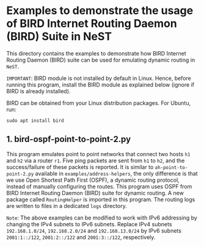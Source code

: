 # Examples to demonstrate the usage of BIRD Internet Routing Daemon (BIRD) Suite in NeST

This directory contains the examples to demonstrate how BIRD Internet Routing Daemon
(BIRD) suite can be used for emulating dynamic routing in `NeST`.

`IMPORTANT`: BIRD module is not installed by default in Linux. Hence, before
running this program, install the BIRD module as explained below (ignore if
BIRD is already installed).

BIRD can be obtained from your Linux distribution packages. For Ubuntu, run:

```shell
sudo apt install bird
```

## 1. bird-ospf-point-to-point-2.py
This program emulates point to point networks that connect two hosts `h1`
and `h2` via a router `r1`. Five ping packets are sent from `h1` to `h2`, and
the success/failure of these packets is reported. It is similar to
`ah-point-to-point-2.py` available in `examples/address-helpers`, the only
difference is that we use Open Shortest Path First (OSPF), a dynamic routing
protocol, instead of manually configuring the routes. This program uses OSPF
from BIRD Internet Routing Daemon (BIRD) suite for dynamic routing. A new package called
`RoutingHelper` is imported in this program. The routing logs are written to
files in a dedicated `logs` directory.

<!-- The below snippet will render example code in docs website -->
<!-- #DOCS_INCLUDE: bird-ospf-point-to-point-2.py -->

`Note`: The above examples can be modified to work with IPv6 addressing by
changing the IPv4 subnets to IPv6 subnets. Replace IPv4 subnets
`192.168.1.0/24`, `192.168.2.0/24` and `192.168.13.0/24` by IPv6 subnets
`2001:1::/122`, `2001:2::/122` and `2001:3::/122`, respectively.
